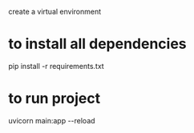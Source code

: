 create a virtual environment

# to install all dependencies
pip install -r requirements.txt

# to run project
uvicorn main:app --reload
